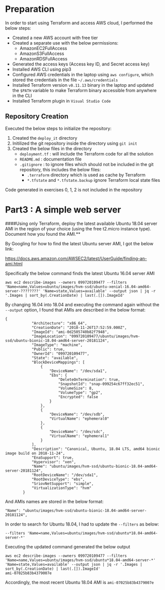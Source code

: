 # Preparation
In order to start using Terraform and access AWS cloud, I performed the below steps:
* Created a new AWS account with free tier
* Created a separate use with the below permissions:
  *  AmazonEC2FullAccess
  *  AmazonS3FullAccess
  *  AmazonRDSFullAccess
* Generated the access keys (Access key ID, and Secret access key)
* Installed AWS CLI using pip3
* Configured AWS credentials in the laptop using `aws configure`, which stored the credentials in the file `~/.aws/credentials`
* Installed Terraform version `v0.11.13` binary in the laptop and updated the `$PATH` variable to make Terraform binary accessible from anywhere in the CLI 
* Installed Terraform plugin in `Visual Studio Code`

## Repository Creation
Executed the below steps to initialize the repository:
1. Created the `deploy_it` directory
2. Initilized the git repository inside the directory using
   `git init`
1. Created the below files in the directory
   * `deployment.tf` : will include the Terraform code for all the solution
   * `README.md` : documentation file
   * `.gitignore` : to ignore files which should not be included in the git repository, this includes the below files:
     * `.terraform` directory which is used as cache by Terraform
     * `*.tfstate` and `*.tfstate.backup` ignore Terraform local state files

Code generated in exercises 0, 1, 2 is not included in the repository

# Part3 : A simple web server

####Using only Terraform, deploy the latest available Ubuntu 18.04 server AMI in the region of your choice (using the free t2.micro instance type). Document how you found the AMI.** 

By Googling for how to find the latest Ubuntu server AMI, I got the below link:

https://docs.aws.amazon.com/AWSEC2/latest/UserGuide/finding-an-ami.html

Specifically the below command finds the latest Ubuntu 16.04 server AMI

`aws ec2 describe-images --owners 099720109477 --filters 'Name=name,Values=ubuntu/images/hvm-ssd/ubuntu-xenial-16.04-amd64-server-????????' 'Name=state,Values=available' --output json | jq -r '.Images | sort_by(.CreationDate) | last(.[]).ImageId'`

By changing 16.04 into 18.04 and executing the command again without the `--output` option, I found that AMIs are described in the below format:

```
{
            "Architecture": "x86_64",
            "CreationDate": "2018-11-26T17:52:59.000Z",
            "ImageId": "ami-0d2505740b82f7948",
            "ImageLocation": "099720109477/ubuntu/images/hvm-ssd/ubuntu-bionic-18.04-amd64-server-20181124",
            "ImageType": "machine",
            "Public": true,
            "OwnerId": "099720109477",
            "State": "available",
            "BlockDeviceMappings": [
                {
                    "DeviceName": "/dev/sda1",
                    "Ebs": {
                        "DeleteOnTermination": true,
                        "SnapshotId": "snap-099254c67ff32ec51",
                        "VolumeSize": 8,
                        "VolumeType": "gp2",
                        "Encrypted": false
                    }
                },
                {
                    "DeviceName": "/dev/sdb",
                    "VirtualName": "ephemeral0"
                },
                {
                    "DeviceName": "/dev/sdc",
                    "VirtualName": "ephemeral1"
                }
            ],
            "Description": "Canonical, Ubuntu, 18.04 LTS, amd64 bionic image build on 2018-11-24",
            "EnaSupport": true,
            "Hypervisor": "xen",
            "Name": "ubuntu/images/hvm-ssd/ubuntu-bionic-18.04-amd64-server-20181124",
            "RootDeviceName": "/dev/sda1",
            "RootDeviceType": "ebs",
            "SriovNetSupport": "simple",
            "VirtualizationType": "hvm"
        }
```
And AMIs names are stored in the below format:

`"Name": "ubuntu/images/hvm-ssd/ubuntu-bionic-18.04-amd64-server-20181124",`

In order to search for Ubuntu 18.04, I had to update the `--filters` as below:

`--filters 'Name=name,Values=ubuntu/images/hvm-ssd/ubuntu*18.04-amd64-server-*'`

Executing the updated command generated the below output

```
aws ec2 describe-images --owners 099720109477 --filters 'Name=name,Values=ubuntu/images/hvm-ssd/ubuntu*18.04-amd64-server-*' 'Name=state,Values=available' --output json | jq -r '.Images | sort_by(.CreationDate) | last(.[]).ImageId'
ami-07025b83b4379007e
```

Accordingly, the most recent Ubuntu 18.04 AMI is `ami-07025b83b4379007e`

